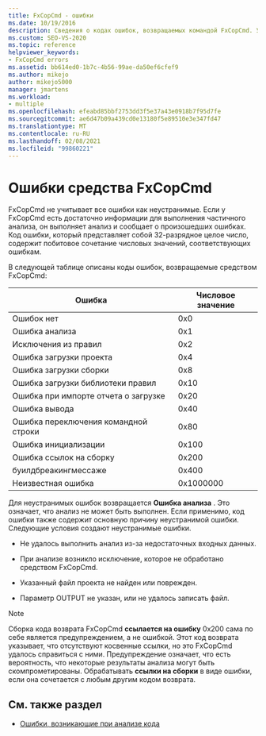 ```yaml
---
title: FxCopCmd - ошибки
ms.date: 10/19/2016
description: Сведения о кодах ошибок, возвращаемых командой FxCopCmd. Узнайте, какой тип ошибок представляет каждый код, и Узнайте, как распознать неустранимые ошибки.
ms.custom: SEO-VS-2020
ms.topic: reference
helpviewer_keywords:
- FxCopCmd errors
ms.assetid: bb614ed0-1b7c-4b56-99ae-da50ef6cfef9
ms.author: mikejo
author: mikejo5000
manager: jmartens
ms.workload:
- multiple
ms.openlocfilehash: efeabd85bbf2753dd3f5e37a43e0918b7f95d7fe
ms.sourcegitcommit: ae6d47b09a439cd0e13180f5e89510e3e347fd47
ms.translationtype: MT
ms.contentlocale: ru-RU
ms.lasthandoff: 02/08/2021
ms.locfileid: "99860221"
---
```

# <a name="fxcopcmd-tool-errors"></a>Ошибки средства FxCopCmd

FxCopCmd не учитывает все ошибки как неустранимые. Если у FxCopCmd есть достаточно информации для выполнения частичного анализа, он выполняет анализ и сообщает о произошедших ошибках. Код ошибки, который представляет собой 32-разрядное целое число, содержит побитовое сочетание числовых значений, соответствующих ошибкам.

В следующей таблице описаны коды ошибок, возвращаемые средством FxCopCmd:

|Ошибка|Числовое значение|
|-----------|-------------------|
|Ошибок нет|0x0|
|Ошибка анализа|0x1|
|Исключения из правил|0x2|
|Ошибка загрузки проекта|0x4|
|Ошибка загрузки сборки|0x8|
|Ошибка загрузки библиотеки правил|0x10|
|Ошибка при импорте отчета о загрузке|0x20|
|Ошибка вывода|0x40|
|Ошибка переключения командной строки|0x80|
|Ошибка инициализации|0x100|
|Ошибка ссылок на сборку|0x200|
|буилдбреакингмессаже|0x400|
|Неизвестная ошибка|0x1000000|

Для неустранимых ошибок возвращается **Ошибка анализа** . Это означает, что анализ не может быть выполнен. Если применимо, код ошибки также содержит основную причину неустранимой ошибки. Следующие условия создают неустранимые ошибки.

- Не удалось выполнить анализ из-за недостаточных входных данных.

- При анализе возникло исключение, которое не обработано средством FxCopCmd.

- Указанный файл проекта не найден или поврежден.

- Параметр OUTPUT не указан, или не удалось записать файл.

> [!NOTE]
> Сборка кода возврата FxCopCmd **ссылается на ошибку** 0x200 сама по себе является предупреждением, а не ошибкой. Этот код возврата указывает, что отсутствуют косвенные ссылки, но это FxCopCmd удалось справиться с ними. Предупреждение означает, что есть вероятность, что некоторые результаты анализа могут быть скомпрометированы. Обрабатывать **ссылки на сборки** в виде ошибки, если она сочетается с любым другим кодом возврата.

## <a name="see-also"></a>См. также раздел

- [Ошибки, возникающие при анализе кода](../code-quality/code-analysis-application-errors.md)
